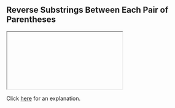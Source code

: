 ##  Reverse Substrings Between Each Pair of Parentheses 

<iframe></iframe>

Click [here](Explanation.md) for an explanation.

